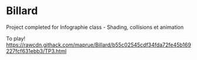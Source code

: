 # Billard
Project completed for Infographie class - Shading, collisions et animation

To play! https://rawcdn.githack.com/maprue/Billard/b55c02545cdf34fda72fe45b169227fcf631ebb3/TP3.html
